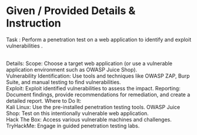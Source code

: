 # Given / Provided Details & Instruction 

Task : Perform a penetration test on a web application to identify and exploit vulnerabilities .

<br>
Details:
Scope: Choose a target web application (or use a vulnerable application environment such as OWASP Juice
Shop).
<br>
Vulnerability Identification: Use tools and techniques like OWASP ZAP, Burp Suite, and manual testing to find
vulnerabilities.
<br>
Exploit: Exploit identified vulnerabilities to assess the impact.
Reporting: Document findings, provide recommendations for remediation, and create a detailed report.
Where to Do It:
<br>
Kali Linux: Use the pre-installed penetration testing tools.
OWASP Juice Shop: Test on this intentionally vulnerable web application.
<br>
Hack The Box: Access various vulnerable machines and challenges.
TryHackMe: Engage in guided penetration testing labs.